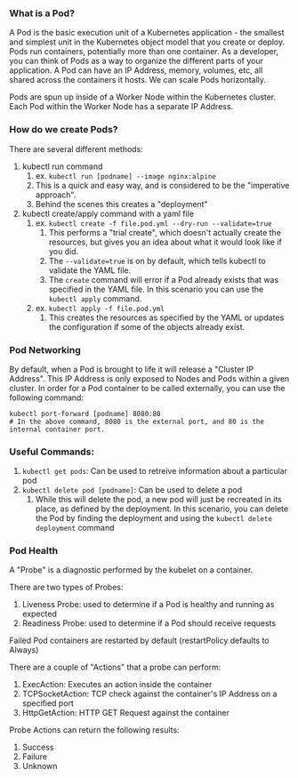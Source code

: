 ### What is a Pod?

A Pod is the basic execution unit of a Kubernetes application - the smallest and simplest unit in the Kubernetes object model that you create or deploy. 
Pods run containers, potentially more than one container. 
As a developer, you can think of Pods as a way to organize the different parts of your application. 
A Pod can have an IP Address, memory, volumes, etc, all shared across the containers it hosts. 
We can scale Pods horizontally. 

Pods are spun up inside of a Worker Node within the Kubernetes cluster. Each Pod within the Worker Node has a separate IP Address. 

### How do we create Pods?

There are several different methods:
1. kubectl run command
   1. ex. `kubectl run [podname] --image nginx:alpine`
   2. This is a quick and easy way, and is considered to be the "imperative approach". 
   3. Behind the scenes this creates a "deployment"
2. kubectl create/apply command with a yaml file
   1. ex. `kubectl create -f file.pod.yml --dry-run --validate=true`
      1. This performs a "trial create", which doesn't actually create the resources, but gives you an idea about what it would look like if you did.
      2. The `--validate=true` is on by default, which tells kubectl to validate the YAML file. 
      3. The `create` command will error if a Pod already exists that was specified in the YAML file. In this scenario you can use the `kubectl apply` command.
   2. ex. `kubectl apply -f file.pod.yml`
      1. This creates the resources as specified by the YAML or updates the configuration if some of the objects already exist. 

### Pod Networking
By default, when a Pod is brought to life it will release a "Cluster IP Address". This IP Address is only exposed to Nodes and Pods within a given cluster. 
In order for a Pod container to be called externally, you can use the following command:
```
kubectl port-forward [podname] 8080:80
# In the above command, 8080 is the external port, and 80 is the internal container port. 
```

### Useful Commands:
1. `kubectl get pods`: Can be used to retreive information about a particular pod
2. `kubectl delete pod [podname]`: Can be used to delete a pod
   1. While this will delete the pod, a new pod will just be recreated in its place, as defined by the deployment. In this scenario, you can delete the Pod by finding the deployment and using the `kubectl delete deployment` command

### Pod Health

A "Probe" is a diagnostic performed by the kubelet on a container. 

There are two types of Probes:
1. Liveness Probe: used to determine if a Pod is healthy and running as expected
2. Readiness Probe: used to determine if a Pod should receive requests

Failed Pod containers are restarted by default (restartPolicy defaults to Always)

There are a couple of "Actions" that a probe can perform:
1. ExecAction: Executes an action inside the container
2. TCPSocketAction: TCP check against the container's IP Address on a specified port
3. HttpGetAction: HTTP GET Request against the container 

Probe Actions can return the following results:
1. Success
2. Failure
3. Unknown